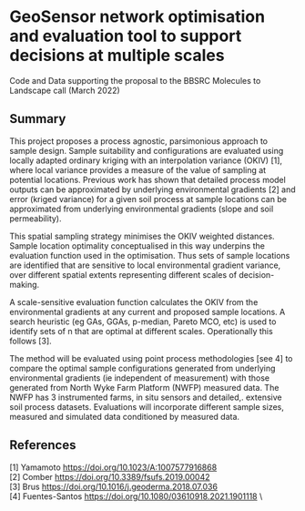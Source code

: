 # GeoSensor network optimisation and evaluation tool to support decisions at multiple scales
Code and Data supporting the proposal to the BBSRC Molecules to Landscape call (March 2022)

## Summary
This project proposes a process agnostic, parsimonious approach to sample design. Sample suitability and configurations are evaluated using locally adapted ordinary kriging with an interpolation variance (OKIV) [1], where local variance provides a measure of the value of sampling at potential locations. Previous work has shown that detailed process model outputs can be approximated by underlying environmental gradients [2] and error (kriged variance) for a given soil process at sample locations can be approximated from underlying environmental gradients (slope and soil permeability).

This spatial sampling strategy minimises the OKIV weighted distances. Sample location optimality conceptualised in this way underpins the evaluation function used in the optimisation. Thus sets of sample locations are identified that are sensitive to local environmental gradient variance, over different spatial extents representing different scales of decision-making.

A scale-sensitive evaluation function calculates the OKIV from the environmental gradients at any current and proposed sample locations. A search heuristic (eg GAs, GGAs, p-median, Pareto MCO, etc) is used to identify sets of n that are optimal at different scales. Operationally this follows [3]. 

The method will be evaluated using point process methodologies [see 4] to compare the optimal sample configurations generated from underlying environmental gradients (ie independent of measurement) with those generated from North Wyke Farm Platform (NWFP) measured data. The NWFP has 3 instrumented farms, in situ sensors and detailed,. extensive soil process datasets. Evaluations will incorporate different sample sizes, measured and simulated data conditioned by measured data. 

## References
[1] Yamamoto https://doi.org/10.1023/A:1007577916868 \
[2] Comber https://doi.org/10.3389/fsufs.2019.00042 \
[3] Brus https://doi.org/10.1016/j.geoderma.2018.07.036 \
[4] Fuentes-Santos https://doi.org/10.1080/03610918.2021.1901118 \
